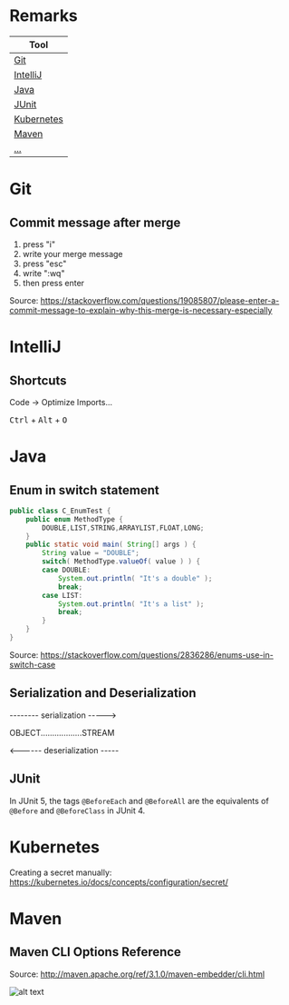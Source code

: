 # Remarks

| Tool                          |
| ----------------------------- |
| [Git](#Git)                   |
| [IntelliJ](#IntelliJ)         |
| [Java](#Java)                 |
| [JUnit](#junit)               |
| [Kubernetes](#Kubernetes)     |
| [Maven](#Maven)               |
| [...](#...)                   |

# Git

## Commit message after merge

1. press "i"
2. write your merge message
3. press "esc"
4. write ":wq"
5. then press enter

Source: https://stackoverflow.com/questions/19085807/please-enter-a-commit-message-to-explain-why-this-merge-is-necessary-especially


# IntelliJ
## Shortcuts
Code → Optimize Imports...

<kbd>Ctrl</kbd> + <kbd>Alt</kbd> + <kbd>O</kbd>


# Java
## Enum in switch statement

```java
public class C_EnumTest {
    public enum MethodType {
        DOUBLE,LIST,STRING,ARRAYLIST,FLOAT,LONG;
    }
    public static void main( String[] args ) {
        String value = "DOUBLE";
        switch( MethodType.valueOf( value ) ) {
        case DOUBLE:
            System.out.println( "It's a double" );
            break;
        case LIST:
            System.out.println( "It's a list" );
            break;
        }
    }
}
```
Source: https://stackoverflow.com/questions/2836286/enums-use-in-switch-case

## Serialization and Deserialization

-------- serialization ----->

OBJECT..................STREAM

<------ deserialization -----

    

## JUnit

In JUnit 5, the tags `@BeforeEach` and `@BeforeAll` are the equivalents of `@Before` and `@BeforeClass` in JUnit 4.


# Kubernetes

Creating a secret manually: https://kubernetes.io/docs/concepts/configuration/secret/


# Maven

## Maven CLI Options Reference

Source: http://maven.apache.org/ref/3.1.0/maven-embedder/cli.html

![alt text](https://i.stack.imgur.com/wqati.png "Maven CLI Options Reference")




